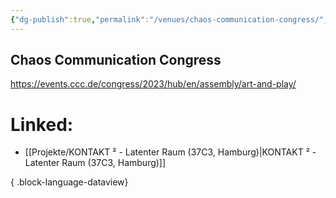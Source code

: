 ```yaml
---
{"dg-publish":true,"permalink":"/venues/chaos-communication-congress/","created":"2025-05-25T12:48:37.199+02:00","updated":"2025-05-26T10:39:11.917+02:00"}
---
```


## Chaos Communication Congress
https://events.ccc.de/congress/2023/hub/en/assembly/art-and-play/

# Linked:
- [[Projekte/KONTAKT ² - Latenter Raum (37C3, Hamburg)\|KONTAKT ² - Latenter Raum (37C3, Hamburg)]]

{ .block-language-dataview}
